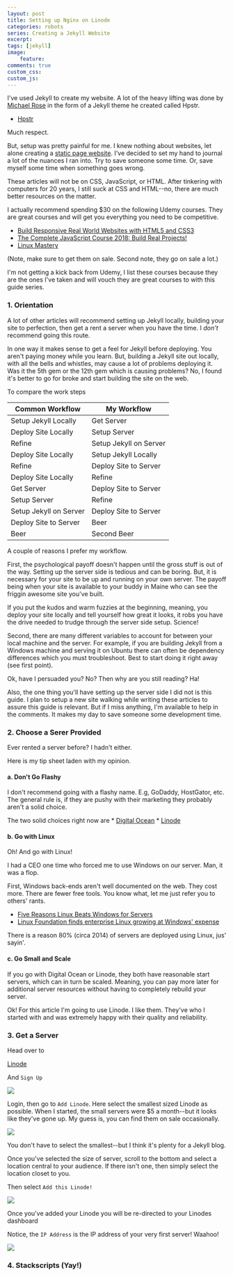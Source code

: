 ```yaml
---
layout: post
title: Setting up Nginx on Linode
categories: robots
series: Creating a Jekyll Website
excerpt:
tags: [jekyll]
image: 
    feature: 
comments: true
custom_css:
custom_js: 
---
```


I've used Jekyll to create my website.  A lot of the heavy lifting was done by [Michael Rose](https://mademistakes.com/about/) in the form of a Jekyll theme he created called Hpstr.

* [Hpstr](https://mademistakes.com/work/hpstr-jekyll-theme/)

Much respect.

But, setup was pretty painful for me.  I knew nothing about websites, let alone creating a [static page website](https://en.wikipedia.org/wiki/Static_web_page). I've decided to set my hand to journal a lot of the nuances I ran into.  Try to save someone some time.  Or, save myself some time when something goes wrong.

These articles will not be on CSS, JavaScript, or HTML.  After tinkering with computers for 20 years, I still suck at CSS and HTML--no, there are much better resources on the matter.  

I actually recommend spending $30 on the following Udemy courses.  They are great courses and will get you everything you need to be competitive.

* [Build Responsive Real World Websites with HTML5 and CSS3](https://www.udemy.com/design-and-develop-a-killer-website-with-html5-and-css3)
* [The Complete JavaScript Course 2018: Build Real Projects!](https://www.udemy.com/the-complete-javascript-course/)
* [Linux Mastery](https://www.udemy.com/linux-mastery/)

(Note, make sure to get them on sale.  Second note, they go on sale a lot.)

I'm not getting a kick back from Udemy, I list these courses because they are the ones I've taken and will vouch they are great courses to with this guide series.

### 1. Orientation

A lot of other articles will recommend setting up Jekyll locally, building your site to perfection, then get a rent a server when you have the time.  I _don't_ recommend going this route.

In one way it makes sense to get a feel for Jekyll before deploying.  You aren't paying money while you learn.  But, building a Jekyll site out locally, with all the bells and whistles, may cause a lot of problems deploying it.  Was it the 5th gem or the 12th gem which is causing problems?  No, I found it's better to go for broke and start building the site on the web.

To compare the work steps


| Common Workflow        | My Workflow            |
| ---------------------- | ---------------------- |
| Setup Jekyll Locally   | Get Server             |
| Deploy Site Locally    | Setup Server           |
| Refine                 | Setup Jekyll on Server |
| Deploy Site Locally    | Setup Jekyll Locally   |
| Refine                 | Deploy Site to Server  |
| Deploy Site Locally    | Refine                 |
| Get Server             | Deploy Site to Server  |
| Setup Server           | Refine                 |
| Setup Jekyll on Server | Deploy Site to Server  |
| Deploy Site to Server  | Beer                   |
| Beer                   | Second Beer            |

 A couple of reasons I prefer my workflow.

 First, the psychological payoff doesn't happen until the gross stuff is out of the way.  Setting up the server side is tedious and can be boring.  But, it is necessary for your site to be up and running on your own server.  The payoff being when your site is available to your buddy in Maine who can see the friggin awesome site you've built.

 If you put the kudos and warm fuzzies at the beginning, meaning, you deploy your site locally and tell yourself how great it looks, it robs you have the drive needed to trudge through the server side setup.  Science!

 Second, there are many different variables to account for between your local machine and the server.  For example, if you are building Jekyll from a Windows machine and serving it on Ubuntu there can often be dependency differences which you must troubleshoot.  Best to start doing it right away (see first point).

 Ok, have I persuaded you?  No?  Then why are you still reading? Ha!

Also, the one thing you'll have setting up the server side I did not is this guide.  I plan to setup a new site walking while writing these articles to assure this guide is relevant.  But if I miss anything, I'm available to help in the comments.  It makes my day to save someone some development time.


### 2. Choose a Serer Provided
Ever rented a server before? I hadn't either.  

Here is my tip sheet laden with my opinion.

#### a. Don't Go Flashy
I don't recommend going with a flashy name.  E.g, GoDaddy, HostGator, etc.  The general rule is, if they are pushy with their marketing they probably aren't a solid choice.

The two solid choices right now are
    * [Digital Ocean](https://www.digitalocean.com/)
    * [Linode](https://www.linode.com/)

#### b. Go with Linux
Oh! And go with Linux!

I had a CEO one time who forced me to use Windows on our server.  Man, it was a flop.  

First, Windows back-ends aren't well documented on the web.  They cost more.  There are fewer free tools.  You know what, let me just refer you to others' rants.

* [Five Reasons Linux Beats Windows for Servers](https://www.pcworld.com/article/204423/why_linux_beats_windows_for_servers.html)
* [Linux Foundation finds enterprise Linux growing at Windows' expense](https://www.zdnet.com/article/linux-foundation-finds-enterprise-linux-growing-at-windows-expense/)

There is a reason 80% (circa 2014) of servers are deployed using Linux, jus' sayin'.

#### c. Go Small and Scale
If you go with Digital Ocean or Linode, they both have reasonable start servers, which can in turn be scaled.  Meaning, you can pay more later for additional server resources without having to completely rebuild your server.

Ok!  For this article I'm going to use Linode.  I like them.  They've who I started with and was extremely happy with their quality and reliability.

### 3. Get a Server

Head over to 

[Linode](https://linode.com)

And `Sign Up`

![](https://ladvien.com/images/sign_up_lindode.png)

Login, then go to `Add Linode`.  Here select the smallest sized Linode as possible.  When I started, the small servers were $5 a month--but it looks like they've gone up.  My guess is, you can find them on sale occasionally.
 
![](https://ladvien.com/images/smallest_linode_server.png)

You don't have to select the smallest--but I think it's plenty for a Jekyll blog.

Once you've selected the size of server, scroll to the bottom and select a location central to your audience.  If there isn't one, then simply select the location closet to you.

Then select `Add this Linode!`

![](https://ladvien.com/images/set_location_add_linode.png)

Once you've added your Linode you will be re-directed to your Linodes dashboard

Notice, the `IP Address` is the IP address of your very first server! Waahoo!

![](https://ladvien.com/images/linode_dashboard.png)

### 4. Stackscripts (Yay!)
